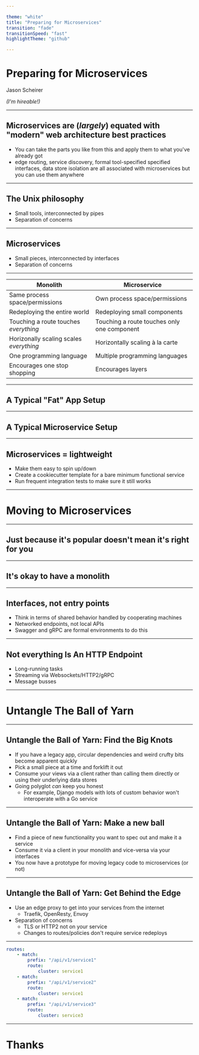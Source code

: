 ```yaml
---

theme: "white"
title: "Preparing for Microservices"
transition: "fade"
transitionSpeed: "fast"
highlightTheme: "github"

---
```


# Preparing for Microservices

Jason Scheirer

_(I'm hireable!)_

---

## Microservices are (_largely_) equated with "modern" web architecture best practices

* You can take the parts you like from this and apply them to what you've already got
* edge routing, service discovery, formal tool-specified specified interfaces, data store isolation are all associated with microservices but you can use them anywhere

---

## The Unix philosophy

* Small tools, interconnected by pipes
* Separation of concerns

---

## Microservices

* Small pieces, interconnected by interfaces
* Separation of concerns

---

| Monolith | Microservice |
| --- | --- |
| Same process space/permissions | Own process space/permissions |
| Redeploying the entire world | Redeploying small components |
| Touching a route touches _everything_ | Touching a route touches only one component |
| Horizonally scaling scales _everything_ | Horizontally scaling à la carte |
| One programming language | Multiple programming languages |
| Encourages one stop shopping | Encourages layers |

---

## A Typical "Fat" App Setup

---

## A Typical Microservice Setup

---

## Microservices = lightweight

* Make them easy to spin up/down
* Create a cookiecutter template for a bare minimum functional service
* Run frequent integration tests to make sure it still works

---

# Moving to Microservices

---

## Just because it's popular doesn't mean it's right for you

---

## It's okay to have a monolith

---

## Interfaces, not entry points

* Think in terms of shared behavior handled by cooperating machines
* Networked endpoints, not local APIs
* Swagger and gRPC are formal environments to do this

---

## Not everything Is An HTTP Endpoint

* Long-running tasks
* Streaming via Websockets/HTTP2/gRPC
* Message busses

---

# Untangle The Ball of Yarn

---

## Untangle the Ball of Yarn: Find the Big Knots

* If you have a legacy app, circular dependencies and weird crufty bits become apparent quickly
* Pick a small piece at a time and forklift it out
* Consume your views via a client rather than calling them directly or using their underlying data stores
* Going polyglot _can_ keep you honest
  * For example, Django models with lots of custom behavior won't interoperate with a Go service

---

## Untangle the Ball of Yarn: Make a new ball

* Find a piece of new functionality you want to spec out and make it a service
* Consume it via a client in your monolith and vice-versa  via your interfaces
* You now have a prototype for moving legacy code to microservices (or not)

---

## Untangle the Ball of Yarn: Get Behind the Edge

* Use an edge proxy to get into your services from the internet
  * Traefik, OpenResty, Envoy
* Separation of concerns
  * TLS or HTTP2 not on your service
  * Changes to routes/policies don't require service redeploys

---

```yaml
routes:
    - match:
        prefix: "/api/v1/service1"
        route:
            cluster: service1
    - match:
        prefix: "/api/v1/service2"
        route:
            cluster: service1
    - match:
        prefix: "/api/v1/service3"
        route:
            cluster: service3
```

---

# Thanks